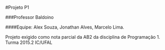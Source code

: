 #Projeto P1

###Professor Baldoino

####Equipe: Alex Souza, Jonathan Alves, Marcelo Lima.

Projeto exigido como nota parcial da AB2 da disciplina de Programação 1.
Turma 2015.2
IC/UFAL
